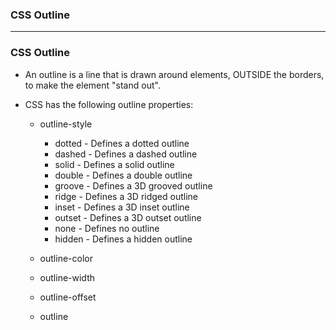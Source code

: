 ### CSS Outline

--------------------------------------------------------

### CSS Outline

* An outline is a line that is drawn around elements, OUTSIDE the borders, to make the element "stand out". 

* CSS has the following outline properties:
  * outline-style 
    * dotted - Defines a dotted outline
    * dashed - Defines a dashed outline
    * solid - Defines a solid outline
    * double - Defines a double outline
    * groove - Defines a 3D grooved outline
    * ridge - Defines a 3D ridged outline
    * inset - Defines a 3D inset outline
    * outset - Defines a 3D outset outline
    * none - Defines no outline
    * hidden - Defines a hidden outline

  * outline-color
  * outline-width
  * outline-offset
  * outline
